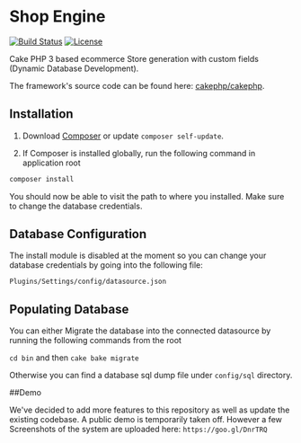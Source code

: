 # Shop Engine

[![Build Status](https://img.shields.io/travis/cakephp/app/master.svg?style=flat-square)](https://travis-ci.org/cakephp/app)
[![License](https://img.shields.io/packagist/l/cakephp/app.svg?style=flat-square)](https://packagist.org/packages/cakephp/app)

Cake PHP 3 based ecommerce Store generation with custom fields (Dynamic Database Development).


The framework's source code can be found here: [cakephp/cakephp](https://github.com/cakephp/cakephp).

## Installation

1. Download [Composer](http://getcomposer.org/doc/00-intro.md) or update `composer self-update`.

2. If Composer is installed globally, run the following command in application root
```bash
composer install
```

You should now be able to visit the path to where you installed. Make sure to change the database credentials.

## Database Configuration

The install module is disabled at the moment so you can change your database credentials by going into the following file:

`Plugins/Settings/config/datasource.json`

## Populating Database

You can either Migrate the database into the connected datasource by running the following commands from the root

`cd bin` and then
`cake bake migrate`

Otherwise you can find a database sql dump file under `config/sql` directory.

##Demo

We've decided to add more features to this repository as well as update the existing codebase. A public demo is temporarily taken off. However a few Screenshots of the system are uploaded here: `https://goo.gl/DnrTRQ`
